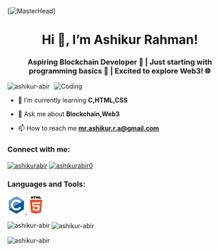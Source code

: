 [![MasterHead](https://miro.medium.com/max/1400/1*OxT7UjIwhklKE8d8SFyo7g.gif)]
<h1 align="center"> Hi 👋, I’m Ashikur Rahman!</h1>
<h3 align="center">Aspiring Blockchain Developer 🚀 | Just starting with programming basics 🌱 | Excited to explore Web3! 🌐</h3>
<img align="right" alt="Coding" width="400" src="https://cdn.dribbble.com/users/1162077/screenshots/3848914/programmer.gif">

<p align="left"> <img src="https://komarev.com/ghpvc/?username=ashikur-abir&label=Profile%20views&color=0e75b6&style=flat" alt="ashikur-abir" /> </p>

- 🌱 I’m currently learning **C,HTML,CSS**

- 💬 Ask me about **Blockchain,Web3**

- 📫 How to reach me **mr.ashikur.r.a@gmail.com**

<h3 align="left">Connect with me:</h3>
<p align="left">
<a href="https://linkedin.com/in/ashikurabir" target="blank"><img align="center" src="https://raw.githubusercontent.com/rahuldkjain/github-profile-readme-generator/master/src/images/icons/Social/linked-in-alt.svg" alt="ashikurabir" height="30" width="40" /></a>
<a href="https://fb.com/ashikurabir0" target="blank"><img align="center" src="https://raw.githubusercontent.com/rahuldkjain/github-profile-readme-generator/master/src/images/icons/Social/facebook.svg" alt="ashikurabir0" height="30" width="40" /></a>
</p>

<h3 align="left">Languages and Tools:</h3>
<p align="left"> <a href="https://www.cprogramming.com/" target="_blank" rel="noreferrer"> <img src="https://raw.githubusercontent.com/devicons/devicon/master/icons/c/c-original.svg" alt="c" width="40" height="40"/> </a> <a href="https://www.w3.org/html/" target="_blank" rel="noreferrer"> <img src="https://raw.githubusercontent.com/devicons/devicon/master/icons/html5/html5-original-wordmark.svg" alt="html5" width="40" height="40"/> </a> </p>

<p><img align="left" src="https://github-readme-stats.vercel.app/api/top-langs?username=ashikur-abir&show_icons=true&locale=en&layout=compact" alt="ashikur-abir" /></p>

<p>&nbsp;<img align="center" src="https://github-readme-stats.vercel.app/api?username=ashikur-abir&show_icons=true&locale=en" alt="ashikur-abir" /></p>

<p><img align="center" src="https://github-readme-streak-stats.herokuapp.com/?user=ashikur-abir&" alt="ashikur-abir" /></p>
